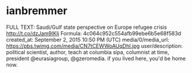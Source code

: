 # ianbremmer

FULL TEXT: Saudi/Gulf state perspective on Europe refugee crisis http://t.co/dzJam9lKIj
Formula: 4c064c952c554afb99ebe6b5e68f583d
created_at: September 2, 2015 10:50 PM (UTC)
media/0/media_url: https://pbs.twimg.com/media/CN7tCEWWoAUqDhl.jpg
user/description: political scientist, author, teach at columbia sipa, columnist at time, president @eurasiagroup, @gzeromedia. if you lived here, you'd be home now.